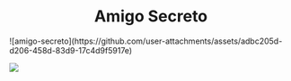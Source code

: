 <h1 align="center"> Amigo Secreto </h1>
![amigo-secreto](https://github.com/user-attachments/assets/adbc205d-d206-458d-83d9-17c4d9f5917e)
<p align="left">
   <img src="https://img.shields.io/badge/STATUS-FINALIZADO-green">
   </p>
